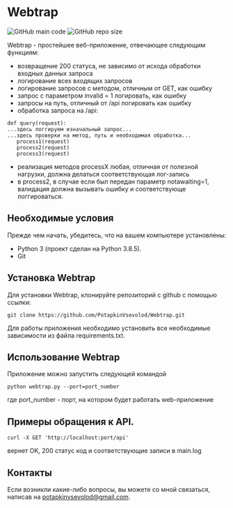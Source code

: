 # Webtrap

![GitHub main code](https://img.shields.io/github/languages/top/PotapkinVsevolod/Webtrap)
![GitHub repo size](https://img.shields.io/github/repo-size/potapkinvsevolod/Webtrap)

Webtrap - простейшее веб-приложение, отвечающее следующим функциям:
* возвращение 200 статуса, не зависимо от исхода обработки входных данных запроса
* логирование всех входящих запросов
* логирование запросов с методом, отличным от GET, как ошибку
* запрос с параметром invalid = 1 логировать, как ошибку
* запросы на путь, отличный от /api логировать как ошибку
* обработка запроса на /api:
```
def query(request):
...здесь логгируем изначальный запрос...
...здесь проверки на метод, путь и необходимая обработка...
   process1(request)
   process2(request)
   process3(request)
```
* реализация методов processX любая, отличная от полезной нагрузки, должна делаться соответствующая лог-запись
* в process2, в случае если был передан параметр notawaiting=1, валидация должна вызывать ошибку и соответствующе логгироваться.

## Необходимые условия

Прежде чем начать, убедитесь, что на вашем компьютере установлены:
* Python 3 (проект сделан на Python 3.8.5).
* Git

## Установка Webtrap

Для установки Webtrap, клонируйте репозиторий с github с помощью ссылки:

```
git clone https://github.com/PotapkinVsevolod/Webtrap.git
```
Для работы приложения необходимо установить все необходимые зависимости из файла requirements.txt.

## Использование Webtrap
Приложение можно запустить следующей командой
```
python webtrap.py --port=port_number
```
где port_number - порт, на котором будет работать web-приложение

## Примеры обращения к API.
```
curl -X GET 'http://localhost:port/api'
```
вернет OK, 200 статус код и соответствующие записи в main.log

## Контакты

Если возникли какие-либо вопросы, вы можете со мной связаться, написав на <potapkinvsevolod@gmail.com>.
